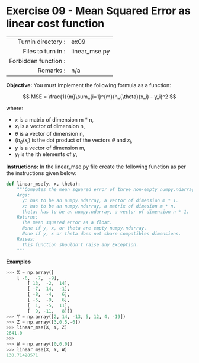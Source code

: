 # Exercise 09 - Mean Squared Error as linear cost function

|                         |                    |
| -----------------------:| ------------------ |
|   Turnin directory :    |  ex09              |
|   Files to turn in :    |  linear_mse.py     |
|   Forbidden function :  |                    |
|   Remarks :             |  n/a               |

**Objective:**
You must implement the following formula as a function:  

$$
MSE = \frac{1}{m}\sum_{i=1}^{m}(h_{\theta}(x_i) - y_i)^2
$$

where:
- $x$ is a matrix of dimension m * n,
- $x_i$ is a vector of dimension n,
- $\theta$ is a vector of dimension n,
- $(h_{\theta}(x_i)$ is the dot product of the vectors $\theta$ and $x_i$,
- $y$ is a vector of dimension m,
- $y_i$ is the ith elements of $y$,

**Instructions:**
In the linear_mse.py file create the following function as per the instructions given below:
```python
def linear_mse(y, x, theta):
    """Computes the mean squared error of three non-empty numpy.ndarray, using a for-loop. The three arrays must have compatible dimensions.
    Args:
      y: has to be an numpy.ndarray, a vector of dimension m * 1.
      x: has to be an numpy.ndarray, a matrix of dimesion m * n.
      theta: has to be an numpy.ndarray, a vector of dimension n * 1.
    Returns:
      The mean squared error as a float.
      None if y, x, or theta are empty numpy.ndarray.
      None if y, x or theta does not share compatibles dimensions.
    Raises:
      This function shouldn't raise any Exception.
    """
```

**Examples**
```python
>>> X = np.array([
	[ -6,  -7,  -9],
        [ 13,  -2,  14],
        [ -7,  14,  -1],
        [ -8,  -4,   6],
        [ -5,  -9,   6],
        [  1,  -5,  11],
        [  9, -11,   8]])
>>> Y = np.array([2, 14, -13, 5, 12, 4, -19])
>>> Z = np.array([3,0.5,-6])
>>> linear_mse(X, Y, Z)
2641.0
>>>
>>> W = np.array([0,0,0])
>>> linear_mse(X, Y, W)
130.71428571
```

